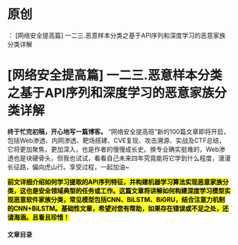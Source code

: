 # 原创
：  [网络安全提高篇] 一二三.恶意样本分类之基于API序列和深度学习的恶意家族分类详解

# [网络安全提高篇] 一二三.恶意样本分类之基于API序列和深度学习的恶意家族分类详解

**终于忙完初稿，开心地写一篇博客。** “网络安全提高班”新的100篇文章即将开启，包括Web渗透、内网渗透、靶场搭建、CVE复现、攻击溯源、实战及CTF总结，它将更加聚焦，更加深入，也是作者的慢慢成长史。换专业确实挺难的，Web渗透也是块硬骨头，但我也试试，看看自己未来四年究竟能将它学到什么程度，漫漫长征路，偏向虎山行。享受过程，一起加油~

<mark>**前文详细介绍如何学习提取的API序列特征，并构建机器学习算法实现恶意家族分类，这也是安全领域典型的任务或工作。这篇文章将讲解如何构建深度学习模型实现恶意软件家族分类，常见模型包括CNN、BiLSTM、BiGRU，结合注意力机制的CNN+BiLSTM。基础性文章，希望对您有帮助，如果存在错误或不足之处，还请海涵。且看且珍惜！**</mark>

#### 文章目录
